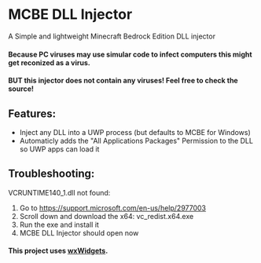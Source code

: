 # MCBE DLL Injector
A Simple and lightweight Minecraft Bedrock Edition DLL injector

#### Because PC viruses may use simular code to infect computers this might get reconized as a virus. 
#### BUT this injector does not contain any viruses! Feel free to check the source!

## Features:
- Inject any DLL into a UWP process (but defaults to MCBE for Windows)
- Automaticly adds the "All Applications Packages" Permission to the DLL so UWP apps can load it

## Troubleshooting:
VCRUNTIME140_1.dll not found:
1. Go to https://support.microsoft.com/en-us/help/2977003
2. Scroll down and download the x64: vc_redist.x64.exe
3. Run the exe and install it
4. MCBE DLL Injector should open now

#### This project uses [wxWidgets](https://wxwidgets.org).
